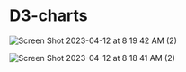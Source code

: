 # D3-charts

![Screen Shot 2023-04-12 at 8 19 42 AM (2)](https://user-images.githubusercontent.com/91585538/231504942-5803749e-4c09-4b5b-b25e-20a0b6c21353.png)

![Screen Shot 2023-04-12 at 8 18 41 AM (2)](https://user-images.githubusercontent.com/91585538/231504877-21019d6a-a5b1-4724-abca-8452f80a5c71.png)

